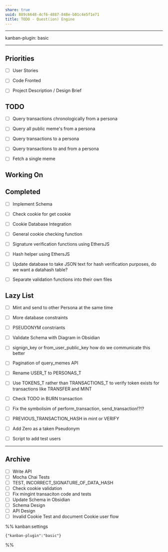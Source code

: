 ```yaml
---
share: true
uuid: 889c6648-4cf6-4887-848e-b01c4e5f1e71
title: TODO - Quest(ion) Engine
---
```

---

kanban-plugin: basic

---

## Priorities

- [ ] User Stories
- [ ] Code Fronted
- [ ] Project Description / Design Brief


## TODO

- [ ] Query transactions chronologically from a persona
- [ ] Query all public meme's from a persona
- [ ] Query transactions to a persona
- [ ] Query transactions to and from a persona
- [ ] Fetch a single meme


## Working On



## Completed

- [ ] Implement Schema
- [ ] Check cookie for get cookie
- [ ] Cookie Database Integration
- [ ] General cookie checking function
- [ ] Signature verification functions using EthersJS
- [ ] Hash helper using EthersJS
- [ ] Update database to take JSON text for hash verification purposes, do we want a datahash table?
- [ ] Separate validation functions into their own files


## Lazy List

- [ ] Mint and send to other Persona at the same time
- [ ] More database constraints
- [ ] PSEUDONYM constriants
- [ ] Validate Schema with Diagram in Obsidian
- [ ] signign_key or from_user_public_key how do we communicate this better
- [ ] Pagination of query_memes API
- [ ] Rename USER_T to PERSONAS_T
- [ ] Use TOKENS_T rather than TRANSACTIONS_T to verify token exists for transactions like TRANSFER and MINT
- [ ] Check TODO in BURN transaction
- [ ] Fix the symbolisim of perform_transaction, send_transaction!?!?
- [ ] PREVIOUS_TRANSACTION_HASH in mint or VERIFY
- [ ] Add Zero as a taken Pseudonym
- [ ] Script to add test users


***

## Archive

- [ ] Write API
- [ ] Mocha Chai Tests
- [ ] TEST, INCORRECT_SIGNATURE_OF_DATA_HASH
- [ ] Check cookie validation
- [ ] Fix mingint transaciton code and tests
- [ ] Update Schema in Obsidian
- [ ] Schema Design
- [ ] API Design
- [ ] Invalid Cookie Test and document Cookie user flow

%% kanban:settings
```
{"kanban-plugin":"basic"}
```
%%